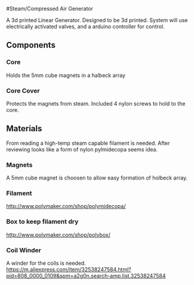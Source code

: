 #Steam/Compressed Air Generator

A 3d printed Linear Generator. Designed to be 3d printed.
System will use electrically activated valves, and a arduino controller for control.

## Components
### Core
Holds the 5mm cube magnets in a halbeck array
### Core Cover
Protects the magnets from steam. Included 4 nylon screws to hold to the core.


## Materials
From reading a high-temp steam capable filament is needed. After reviewing looks like
a form of nylon pylmidecopa seems idea.

### Magnets
A 5mm cube magnet is choosen to allow easy formation of holbeck array.

### Filament
http://www.polymaker.com/shop/polymidecopa/

### Box to keep filament dry
http://www.polymaker.com/shop/polybox/

### Coil Winder
A winder for the coils is needed.
https://m.aliexpress.com/item/32538247584.html?pid=808_0000_0109&spm=a2g0n.search-amp.list.32538247584


